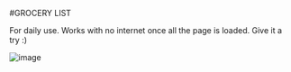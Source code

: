 #GROCERY LIST

For daily use. Works with no internet once all the page is loaded. Give it a try :)

![image](https://github.com/user-attachments/assets/5072c85c-2ea7-4a00-a611-acfca618c099)


